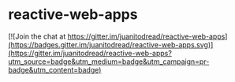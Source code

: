 # reactive-web-apps

[![Join the chat at https://gitter.im/juanitodread/reactive-web-apps](https://badges.gitter.im/juanitodread/reactive-web-apps.svg)](https://gitter.im/juanitodread/reactive-web-apps?utm_source=badge&utm_medium=badge&utm_campaign=pr-badge&utm_content=badge)